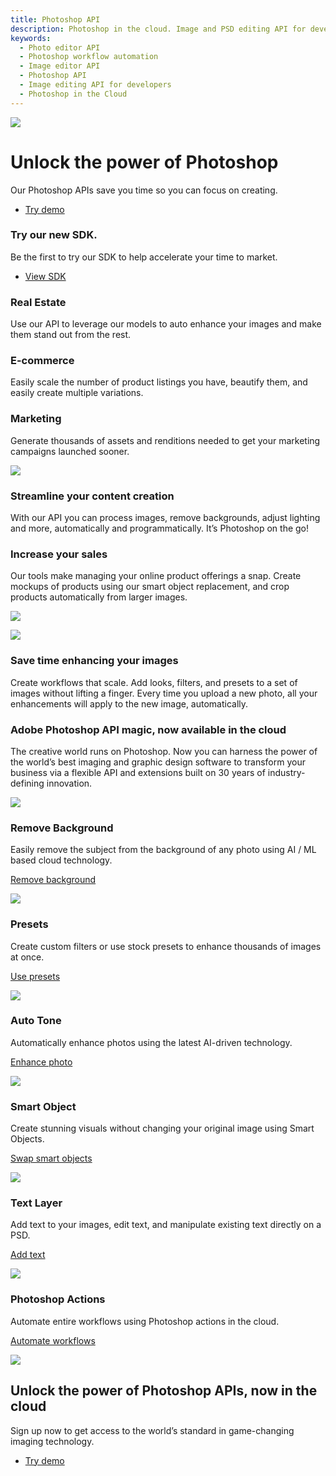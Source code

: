 ```yaml
---
title: Photoshop API
description: Photoshop in the cloud. Image and PSD editing API for developers and creatives.
keywords:
  - Photo editor API
  - Photoshop workflow automation
  - Image editor API
  - Photoshop API
  - Image editing API for developers
  - Photoshop in the Cloud
---
```

[//]: # (-----------------------------------Hero Section--------------------------------------------------------)
<Hero slots="image, heading, text, buttons" variant="fullwidth" background="rgb(12, 50, 63)" className="index-hero" />

![](images/ps_api_hero.png)

# Unlock the power of Photoshop

Our Photoshop APIs save you time so you can focus on creating.

* [Try demo](demo.md)



[//]: # (-----------------------------------SDK Section--------------------------------------------------------)
<TextBlock slots="heading, text1, buttons" theme="light" isCentered className="index-sdk"/>

### Try our new SDK.

Be the first to try our SDK to help accelerate your time to market.

* [View SDK](https://github.com/adobe/adobe-photoshop-api-sdk)


[//]: # (-----------------------------------Three Up Section --------------------------------------------------------)
<TextBlock slots="heading, text" width="33%" theme="lightest" isCentered className="index-value-prop-a" />

### Real Estate

Use our API to leverage our models to auto enhance your images and make them stand out from the rest.  




<TextBlock slots="heading, text" width="33%" theme="lightest" isCentered className="index-value-prop-b" />

### E-commerce

Easily scale the number of product listings you have, beautify them, and easily create multiple variations.




<TextBlock slots="heading, text" width="33%" theme="lightest" isCentered className="index-value-prop-c"/>

### Marketing

Generate thousands of assets and renditions needed to get your marketing campaigns launched sooner.


[//]: # (-----------------------------------River Flow Section --------------------------------------------------------)
<TextBlock slots="image, heading, text" theme="lightest" />

![](images/AutomateContentCreation.png)

### Streamline your content creation

With our API you can process images, remove backgrounds, adjust lighting and more, automatically and programmatically. It’s Photoshop on the go!


<TextBlock slots="heading, text, image" theme="lightest" />

### Increase your sales

Our tools make managing your online product offerings a snap. Create mockups of products using our smart object replacement, and crop products automatically from larger images.

![](images/IncreaseSales.png)


<TextBlock slots="image, heading, text" theme="lightest" />

![](images/SaveTimeEnhancing.png)

### Save time enhancing your images

Create workflows that scale. Add looks, filters, and presets to a set of images without lifting a finger. Every time you upload a new photo, all your enhancements will apply to the new image, automatically.


[//]: # (-----------------------------------Feature Section --------------------------------------------------------)
<TitleBlock slots="heading, text" theme="light" />

### Adobe Photoshop API magic, now available in the cloud

The creative world runs on Photoshop. Now you can harness the power of the world’s best imaging and graphic design software to transform your business via a flexible API and extensions built on 30 years of industry-defining innovation.



<TextBlock slots="image, heading, text, links" width="33%" theme="light" isCentered
className="index-remove-background"/>

![](images/image-cutout.png)

### Remove Background

Easily remove the subject from the background of any photo using AI / ML based cloud technology.

[Remove background](demo.md?ref=imagecutout)



<TextBlock slots="image, heading, text, links" width="33%" theme="light" isCentered
className="index-presets" />

![](images/presets.png)

### Presets

Create custom filters or use stock presets to enhance thousands of images at once.

[Use presets](demo.md?ref=preset)



<TextBlock slots="image, heading, text, links" width="33%" theme="light" isCentered className="index-auto-tone" />

![](images/auto-tone.png)

### Auto Tone

Automatically enhance photos using the latest AI-driven technology.

[Enhance photo](demo.md?ref=autotone)



<TextBlock slots="image, heading, text, links" width="33%" theme="light" isCentered
className="index-smart-object" />

![](images/smart-object.png)

### Smart Object

Create stunning visuals without changing your original image using Smart Objects.

[Swap smart objects](demo.md?ref=smartobject)



<TextBlock slots="image, heading, text, links" width="33%" theme="light" isCentered className="index-text-layer" />

![](images/text-layer.png)

### Text Layer

Add text to your images, edit text, and manipulate existing text directly on a PSD.

[Add text](demo.md?ref=textlayer)



<TextBlock slots="image, heading, text, links" width="33%" theme="light" isCentered
className="index-photoshop-actions"/>

![](images/ps-actions.png)

### Photoshop Actions

Automate entire workflows using Photoshop actions in the cloud.

[Automate workflows](demo.md?ref=psactions)



[//]: # (-----------------------------------Summary Section --------------------------------------------------------)
<SummaryBlock slots="image, heading, text, buttons" background="rgb(12, 50, 63)" className="index-summary"/>

![](images/ps_api_hero.png)

## Unlock the power of Photoshop APIs, now in the cloud

Sign up now to get access to the world’s standard in game-changing imaging technology.

* [Try demo](demo.md)
